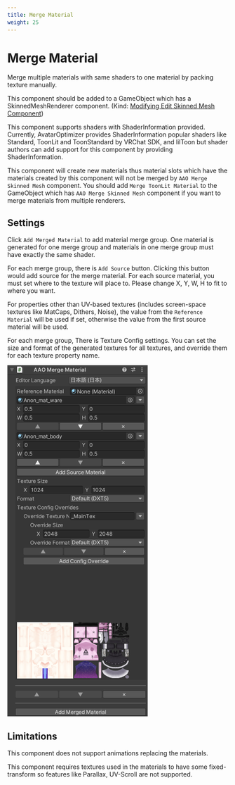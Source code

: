 ```yaml
---
title: Merge Material
weight: 25
---
```


# Merge Material

Merge multiple materials with same shaders to one material by packing texture manually.

This component should be added to a GameObject which has a SkinnedMeshRenderer component. (Kind: [Modifying Edit Skinned Mesh Component](../../component-kind/edit-skinned-mesh-components#modifying-component))

This component supports shaders with ShaderInformation provided.
Currently, AvatarOptimizer provides ShaderInformation popular shaders like Standard, ToonLit and ToonStandard by VRChat SDK, and lilToon but shader authors can add support for this component by providing ShaderInformation.

This component will create new materials thus material slots which have the materials created by this component will not be merged by `AAO Merge Skinned Mesh` component.
You should add `Merge ToonLit Material` to the GameObject which has `AAO Merge Skinned Mesh` component if you want to merge materials from multiple renderers.

## Settings

Click `Add Merged Material` to add material merge group. 
One material is generated for one merge group and materials in one merge group must have exactly the same shader.

For each merge group, there is `Add Source` button. Clicking this button would add source for the merge material.
For each source material, you must set where to the texture will place to.
Please change X, Y, W, H to fit to where you want.

For properties other than UV-based textures (includes screen-space textures like MatCaps, Dithers, Noise), the value from the `Reference Material` will be used if set, otherwise the value from the first source material will be used.

For each merge group, There is Texture Config settings.
You can set the size and format of the generated textures for all textures, and override them for each texture property name.

![component.png](component.png)

## Limitations

This component does not support animations replacing the materials.

This component requires textures used in the materials to have some fixed-transform so features like Parallax, UV-Scroll are not supported.
